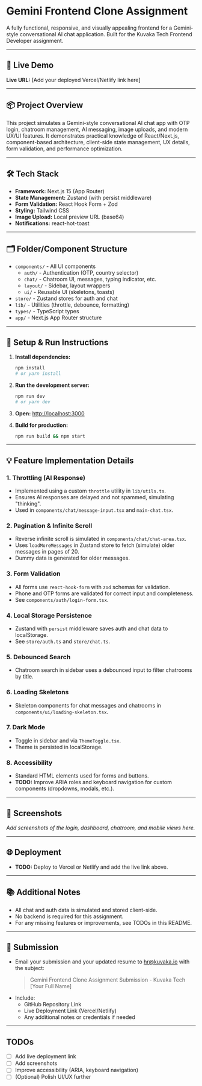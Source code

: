 # Gemini Frontend Clone Assignment

A fully functional, responsive, and visually appealing frontend for a Gemini-style conversational AI chat application. Built for the Kuvaka Tech Frontend Developer assignment.

---

## 🚀 Live Demo

**Live URL:** [Add your deployed Vercel/Netlify link here]

---

## 📦 Project Overview

This project simulates a Gemini-style conversational AI chat app with OTP login, chatroom management, AI messaging, image uploads, and modern UX/UI features. It demonstrates practical knowledge of React/Next.js, component-based architecture, client-side state management, UX details, form validation, and performance optimization.

---

## 🛠️ Tech Stack

- **Framework:** Next.js 15 (App Router)
- **State Management:** Zustand (with persist middleware)
- **Form Validation:** React Hook Form + Zod
- **Styling:** Tailwind CSS
- **Image Upload:** Local preview URL (base64)
- **Notifications:** react-hot-toast

---

## 🗂️ Folder/Component Structure

- `components/` - All UI components
  - `auth/` - Authentication (OTP, country selector)
  - `chat/` - Chatroom UI, messages, typing indicator, etc.
  - `layout/` - Sidebar, layout wrappers
  - `ui/` - Reusable UI (skeletons, toasts)
- `store/` - Zustand stores for auth and chat
- `lib/` - Utilities (throttle, debounce, formatting)
- `types/` - TypeScript types
- `app/` - Next.js App Router structure

---

## 📝 Setup & Run Instructions

1. **Install dependencies:**
   ```bash
   npm install
   # or yarn install
   ```
2. **Run the development server:**
   ```bash
   npm run dev
   # or yarn dev
   ```
3. **Open:** [http://localhost:3000](http://localhost:3000)

4. **Build for production:**
   ```bash
   npm run build && npm start
   ```

---

## 💡 Feature Implementation Details

### 1. Throttling (AI Response)
- Implemented using a custom `throttle` utility in `lib/utils.ts`.
- Ensures AI responses are delayed and not spammed, simulating "thinking".
- Used in `components/chat/message-input.tsx` and `main-chat.tsx`.

### 2. Pagination & Infinite Scroll
- Reverse infinite scroll is simulated in `components/chat/chat-area.tsx`.
- Uses `loadMoreMessages` in Zustand store to fetch (simulate) older messages in pages of 20.
- Dummy data is generated for older messages.

### 3. Form Validation
- All forms use `react-hook-form` with `zod` schemas for validation.
- Phone and OTP forms are validated for correct input and completeness.
- See `components/auth/login-form.tsx`.

### 4. Local Storage Persistence
- Zustand with `persist` middleware saves auth and chat data to localStorage.
- See `store/auth.ts` and `store/chat.ts`.

### 5. Debounced Search
- Chatroom search in sidebar uses a debounced input to filter chatrooms by title.

### 6. Loading Skeletons
- Skeleton components for chat messages and chatrooms in `components/ui/loading-skeleton.tsx`.

### 7. Dark Mode
- Toggle in sidebar and via `ThemeToggle.tsx`.
- Theme is persisted in localStorage.

### 8. Accessibility
- Standard HTML elements used for forms and buttons.
- **TODO:** Improve ARIA roles and keyboard navigation for custom components (dropdowns, modals, etc.).

---

## 📸 Screenshots

*Add screenshots of the login, dashboard, chatroom, and mobile views here.*

---

## 🌐 Deployment

- **TODO:** Deploy to Vercel or Netlify and add the live link above.

---

## 📚 Additional Notes

- All chat and auth data is simulated and stored client-side.
- No backend is required for this assignment.
- For any missing features or improvements, see TODOs in this README.

---

## 📩 Submission

- Email your submission and your updated resume to hr@kuvaka.io with the subject:
  > Gemini Frontend Clone Assignment Submission - Kuvaka Tech [Your Full Name]
- Include:
  - GitHub Repository Link
  - Live Deployment Link (Vercel/Netlify)
  - Any additional notes or credentials if needed

---

## TODOs
- [ ] Add live deployment link
- [ ] Add screenshots
- [ ] Improve accessibility (ARIA, keyboard navigation)
- [ ] (Optional) Polish UI/UX further
